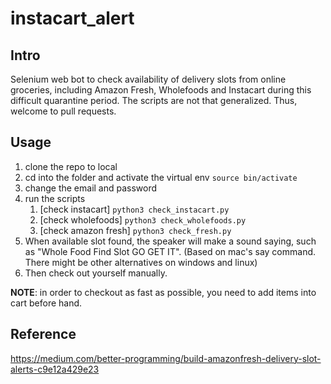 # instacart_alert
## Intro
Selenium web bot to check availability of delivery slots from online groceries, including Amazon Fresh, Wholefoods and Instacart during this difficult quarantine period.
The scripts are not that generalized. Thus, welcome to pull requests.

## Usage
1. clone the repo to local
2. cd into the folder and activate the virtual env ```source bin/activate```
3. change the email and password
4. run the scripts
   1. [check instacart] ```python3 check_instacart.py```
   2. [check wholefoods] ```python3 check_wholefoods.py```
   3. [check amazon fresh] ```python3 check_fresh.py```
5. When available slot found, the speaker will make a sound saying, such as "Whole Food Find Slot GO GET IT". (Based on mac's say command. There might be other alternatives on windows and linux)
6. Then check out yourself manually.

**NOTE**: in order to checkout as fast as possible, you need to add items into cart before hand.
## Reference
https://medium.com/better-programming/build-amazonfresh-delivery-slot-alerts-c9e12a429e23